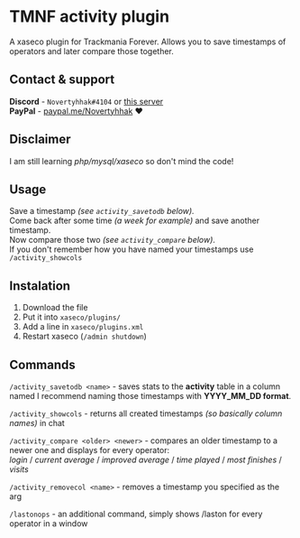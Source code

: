 # TMNF activity plugin
A xaseco plugin for Trackmania Forever. Allows you to save timestamps of operators and later compare those together.

## Contact & support
**Discord** -  `Novertyhhak#4104` or [this server](https://discord.gg/BJzWRtw)\
**PayPal** - [paypal.me/Novertyhhak](https://paypal.me/Novertyhhak) ❤

## Disclaimer
I am still learning *php/mysql/xaseco* so don't mind the code!

## Usage
Save a timestamp *(see ```activity_savetodb``` below).*\
Come back after some time *(a week for example)* and save another timestamp.\
Now compare those two *(see ```activity_compare``` below)*.\
If you don't remember how you have named your timestamps use ```/activity_showcols```

## Instalation
1. Download the file
2. Put it into `xaseco/plugins/`
3. Add a line in `xaseco/plugins.xml`
4. Restart xaseco (`/admin shutdown`)

## Commands
```/activity_savetodb <name>``` - saves stats to the **activity** table in a column named <name> I recommend naming those timestamps with **YYYY_MM_DD format**.

```/activity_showcols``` - returns all created timestamps *(so basically column names)* in chat

```/activity_compare <older> <newer>``` - compares an older timestamp <older> to a newer one <newer> and displays for every operator:\
	*login* / 
	*current average* / 
	*improved average* / 
	*time played* / 
	*most finishes* / 
	*visits*

```/activity_removecol <name>``` - removes a timestamp you specified as the arg

```/lastonops``` - an additional command, simply shows /laston for every operator in a window
